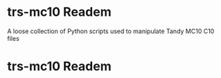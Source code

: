 # trs-mc10 Readem
A loose collection of Python scripts used to manipulate Tandy MC10 C10 files
# trs-mc10 Readem
